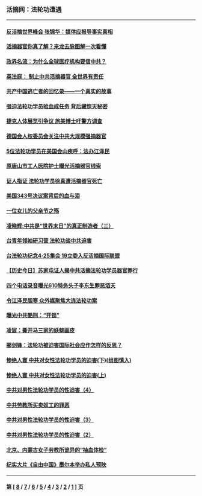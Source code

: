 ### 活摘网：法轮功遭遇
---
#### [反活摘世界峰会 张锦华：媒体应报导事实真相](../../pages/nf5881/n13278502.md?11300430) 
#### [活摘器官你真了解？来龙去脉图解一次看懂](../../pages/nf5881/n13013820.md?11300430) 
#### [政界名流：为什么全球医疗机构要信中共？](../../pages/nf5881/n11945479.md?11300430) 
#### [英法庭： 制止中共活摘器官 全世界有责任](../../pages/nf5881/n11330691.md?11300430) 
#### [共产中国逃亡者的回忆录——一个真实的故事](../../pages/nf5881/n10918649.md?11300430) 
#### [强迫法轮功学员验血成任务 背后藏惊天秘密](../../pages/nf5881/n4252384.md?11300430) 
#### [捷克人体展览引争议 旅美博士吁警方调查](../../pages/nf5881/n9429187.md?11300430) 
#### [德国会人权委员会关注中共大规模强摘器官](../../pages/nf5881/n8418950.md?11300430) 
#### [5位法轮功学员在美国会山疾呼：法办江泽民](../../pages/nf5881/n8101519.md?11300430) 
#### [原唐山市工人医院护士曝光活摘器官线索](../../pages/nf5881/n8076384.md?11300430) 
#### [证人指证 法轮功学员徐真遭活摘器官死亡](../../pages/nf5881/n8042467.md?11300430) 
#### [美国343号决议案背后的血与泪](../../pages/nf5881/n8020684.md?11300430) 
#### [一位女儿的父亲节之殇](../../pages/nf5881/n8014122.md?11300430) 
#### [凌晓辉:中共是“世界末日”的真正制造者（三）](../../pages/nf5881/n4210333.md?11300430) 
#### [台青年领袖研习营 法轮功谈中共迫害](../../pages/nf5881/n4141857.md?11300430) 
#### [台法轮功纪念4‧25集会 19立委入反活摘国际联盟](../../pages/nf5881/n4141821.md?11300430) 
#### [【历史今日】苏家屯证人揭中共活摘法轮功学员器官罪行](../../pages/nf5881/n4135912.md?11300430) 
#### [四个电话录音曝光610特务头子李东生罪恶滔天](../../pages/nf5881/n4040060.md?11300430) 
#### [令江泽民胆寒 众外媒聚焦大连法轮功案](../../pages/nf5881/n3932671.md?11300430) 
#### [曝光中共酷刑：“开锁”](../../pages/nf5881/n3889373.md?11300430) 
#### [凌宸：撕开马三家的妖魅画皮](../../pages/nf5881/n3849369.md?11300430) 
#### [郦剑锋：法轮功被迫害国际社会应作怎样的反思？](../../pages/nf5881/n3824560.md?11300430) 
#### [惨绝人寰 中共对女性法轮功学员的迫害(下)(组图慎入)](../../pages/nf5881/n3816285.md?11300430) 
#### [惨绝人寰 中共对女性法轮功学员的迫害(上)](../../pages/nf5881/n3815374.md?11300430) 
#### [中共对男性法轮功学员的性迫害（4）](../../pages/nf5881/n3769144.md?11300430) 
#### [中共劳教所买卖奴工的罪恶](../../pages/nf5881/n3769378.md?11300430) 
#### [中共对男性法轮功学员的性迫害（3）](../../pages/nf5881/n3768231.md?11300430) 
#### [中共对男性法轮功学员的性迫害（2）](../../pages/nf5881/n3767211.md?11300430) 
#### [北京、内蒙古女子劳教所诡异的“抽血体检”](../../pages/nf5881/n3753158.md?11300430) 
#### [纪实大片《自由中国》墨尔本举办私人预映](../../pages/nf5881/n3743337.md?11300430) 

---
#### 第 [ [8](./8.md?11300430) / [7](./7.md?11300430) / [6](./6.md?11300430) / [5](./5.md?11300430) / [4](./4.md?11300430) / [3](./3.md?11300430) / [2](./2.md?11300430) / [1](./1.md?11300430) ] 页
